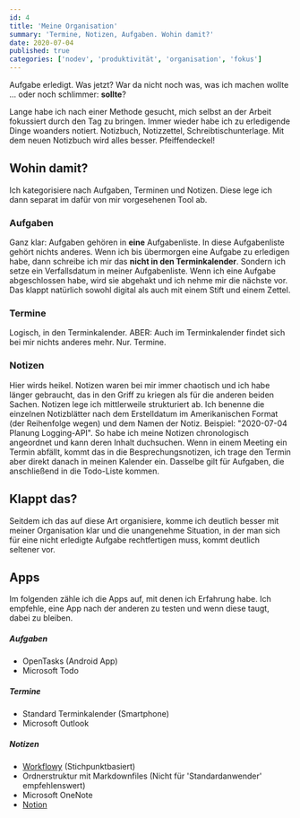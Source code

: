 ```yaml
---
id: 4
title: 'Meine Organisation'
summary: 'Termine, Notizen, Aufgaben. Wohin damit?'
date: 2020-07-04
published: true
categories: ['nodev', 'produktivität', 'organisation', 'fokus']
---
```


Aufgabe erledigt. Was jetzt? War da nicht noch was, was ich machen wollte ... oder noch schlimmer: __sollte__?

Lange habe ich nach einer Methode gesucht, mich selbst an der Arbeit fokussiert durch den Tag zu bringen. Immer wieder habe ich zu erledigende Dinge woanders notiert. Notizbuch, Notizzettel, Schreibtischunterlage. Mit dem neuen Notizbuch wird alles besser. Pfeiffendeckel!

## Wohin damit?

Ich kategorisiere nach Aufgaben, Terminen und Notizen. Diese lege ich dann separat im dafür von mir vorgesehenen Tool ab.

### Aufgaben

Ganz klar: Aufgaben gehören in __eine__ Aufgabenliste. In diese Aufgabenliste gehört nichts anderes. Wenn ich bis übermorgen eine Aufgabe zu erledigen habe, dann schreibe ich mir das __nicht in den Terminkalender__. Sondern ich setze ein Verfallsdatum in meiner Aufgabenliste. Wenn ich eine Aufgabe abgeschlossen habe, wird sie abgehakt und ich nehme mir die nächste vor. Das klappt natürlich sowohl digital als auch mit einem Stift und einem Zettel.

### Termine

Logisch, in den Terminkalender. ABER: Auch im Terminkalender findet sich bei mir nichts anderes mehr. Nur. Termine.

### Notizen

Hier wirds heikel. Notizen waren bei mir immer chaotisch und ich habe länger gebraucht, das in den Griff zu kriegen als für die anderen beiden Sachen. Notizen lege ich mittlerweile strukturiert ab. Ich benenne die einzelnen Notizblätter nach dem Erstelldatum im Amerikanischen Format (der Reihenfolge wegen) und dem Namen der Notiz. Beispiel: "2020-07-04 Planung Logging-API". So habe ich meine Notizen chronologisch angeordnet und kann deren Inhalt duchsuchen. Wenn in einem Meeting ein Termin abfällt, kommt das in die Besprechungsnotizen, ich trage den Termin aber direkt danach in meinen Kalender ein. Dasselbe gilt für Aufgaben, die anschließend in die Todo-Liste kommen.

## Klappt das? 

Seitdem ich das auf diese Art organisiere, komme ich deutlich besser mit meiner Organisation klar und die unangenehme Situation, in der man sich für eine nicht erledigte Aufgabe rechtfertigen muss, kommt deutlich seltener vor.

## Apps

Im folgenden zähle ich die Apps auf, mit denen ich Erfahrung habe. Ich empfehle, eine App nach der anderen zu testen und wenn diese taugt, dabei zu bleiben.

##### Aufgaben
- OpenTasks (Android App)
- Microsoft Todo

##### Termine 
- Standard Terminkalender (Smartphone)
- Microsoft Outlook

##### Notizen
- [Workflowy](https://workflowy.com/) (Stichpunktbasiert)
- Ordnerstruktur mit Markdownfiles (Nicht für 'Standardanwender' empfehlenswert)
- Microsoft OneNote
- [Notion](https://notion.so/)